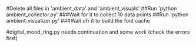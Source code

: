 #Delete all files in 'ambient_data' and 'ambient_visuals'
##Run 'python ambient_collector.py'
###Wait for it to collect 10 data points
##Run 'python ambient_visualizer.py'
###Wait ofr it to build the font cache

#digital_mood_ring.py needs continuation and some work (check the errors first)
